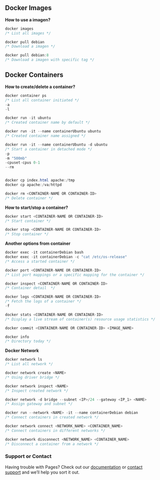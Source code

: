 ## Docker Images

**How to use a imagen?**
```java
docker images
/* List all images */

docker pull debian
/* Download a imagen */

docker pull debian:8
/* Download a imagen with specific tag */
```

## Docker Containers

**How to create/delete a container?**
```java
docker container ps
/* List all container initiated */
-a
-l

docker run -it ubuntu
/* Created container name by default */

docker run -it --name containerUbuntu ubuntu
/* Created container name assigned */

docker run -it --name containerUbuntu -d ubuntu
/* Start a container in detached mode */
-p
-m "500mb"
-cpuset-cpus 0-1
--rm


docker cp index.html apache:/tmp
docker cp apache:/va/httpd

docker rm <CONTAINER-NAME OR CONTAINER-ID>
/* Delete container */
```

**How to start/stop a container?**
```java
docker start <CONTAINER-NAME OR CONTAINER-ID>
/* Start container */

docker stop <CONTAINER-NAME OR CONTAINER-ID>
/* Stop container */
```

**Another options from container**
```java
docker exec -it containerDebian bash
docker exec -it containerDebian -c "cat /etc/os-release"
/* Access a started container */

docker port <CONTAINER-NAME OR CONTAINER-ID>
/* List port mappings or a specific mapping for the container */

docker inspect <CONTAINER-NAME OR CONTAINER-ID>
/* Container detail  */

docker logs <CONTAINER-NAME OR CONTAINER-ID>
/* Fetch the logs of a container */
-f

docker stats <CONTAINER-NAME OR CONTAINER-ID>
/* Display a live stream of container(s) resource usage statistics */

docker commit <CONTAINER-NAME OR CONTAINER-ID> <IMAGE_NAME>

docker info
/* Directory today */
```

**Docker Network**
```java
docker network ls
/* List all network */

docker network create <NAME>
/* Using driver bridge */

docker network inspect <NAME>
/* Inspect created network */

docker network -d bridge --subnet <IP>/24 --gateway <IP_1> <NAME>
/* Assign gateway and subnet */

docker run --network <NAME> -it --name containerDebian debian
/* Connect containers in created network */

docker network connect <NETWORK_NAME> <CONTAINER_NAME>
/* Connect containers in different networks */

docker network disconnect <NETWORK_NAME> <CONTAINER_NAME>
/* Disconnect a container from a network */
```


### Support or Contact

Having trouble with Pages? Check out our [documentation](https://help.github.com/categories/github-pages-basics/) or [contact support](https://github.com/contact) and we’ll help you sort it out.
